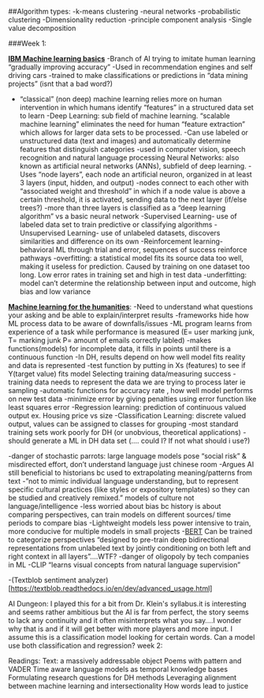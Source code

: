 ##Algorithm types:
-k-means clustering
-neural networks
-probabilistic clustering
-Dimensionality reduction
-principle component analysis
-Single value decomposition

###Week 1:

[**IBM Machine learning basics**](https://www.ibm.com/cloud/learn/machine-learning)
-Branch of AI trying to imitate human learning “gradually improving accuracy”
-Used in recommendation engines and self driving cars
-trained to make classifications or predictions in “data mining projects”  (isnt that a bad word?)
- “classical” (non deep) machine learning relies more on human intervention in which humans identify “features” in a structured data set to learn
-Deep Learning: sub field of machine learning. “scalable machine learning” eliminates the need for human “feature extraction”  which allows for larger data sets to be processed. 
-Can use labeled or unstructured data (text and images) and automatically determine features that distinguish categories 
-used in computer vision, speech recognition and natural language processing
Neural Networks: also known as artificial neural networks (ANNs), subfield of deep learning. -Uses “node layers”,  each node an artificial neuron, organized in at least 3 layers (input, hidden, and output)
-nodes connect to each other with “associated weight and threshold” in which if a node value is above a certain threshold, it is activated, sending data to the next layer (if/else trees?)
-more than three layers is classified as a “deep learning algorithm” vs a basic neural network
-Supervised Learning- use of labeled data set to train predictive or classifying algorithms
-Unsupervised Learning- use of unlabeled datasets, discovers similarities and difference on its own
-Reinforcement learning- behavioral ML through trial and error, sequences of success reinforce pathways
-overfitting: a statistical model fits its source data too well, making it useless for prediction. Caused by training on one dataset too long. Low error rates in training set and high in test data
-underfitting: model can’t determine the relationship between input and outcome, high bias and low variance 

[**Machine learning for the humanities**](https://latex-ninja.com/2020/10/25/machine-learning-for-the-humanities-a-very-short-introduction-and-a-not-so-short-reflection/):
-Need to understand what questions your asking and be able to explain/interpret results
-frameworks hide how ML process data to be aware of downfalls/issues
-ML program learns from experience of a task while performance is measured (E= user marking junk, T= marking junk P= amount of emails correctly labled)
-makes functions(models) for incomplete data, it fills in points until there is a continuous function
-In DH, results depend on how well model fits reality and data is represented
-test function by putting in Xs (features) to see if Y(target value) fits model
Selecting training data/measuring success
-training data needs to represent the data we are trying to process later ie sampling
-automatic functions for accuracy rate , how well model performs on new test data
-minimize error by giving penalties using error function like least squares error
-Regression learning: prediction of continuous valued output ex. Housing price vs size
-Classification Learning: discrete valued output, values can be assigned to classes for grouping
-most standard training sets work poorly for DH (or unobvious, theoretical applications)
-should generate a ML in DH data set (.... could I? If not what should i use?)

[**Latent spaces of culture**]:(https://tedunderwood.com/2021/10/21/latent-spaces-of-culture/)
-danger of stochastic parrots: large language models pose “social risk” & misdirected effort, don’t understand language just chinese room
-Argues AI still beneficial to historians bc used to extrapolating meaning/patterns from text
-”not to mimic individual language understanding, but to represent specific cultural practices (like styles or expository templates) so they can be studied and creatively remixed.” models of culture not language/intelligence
-less worried about bias bc history is about comparing perspectives, can train models on different sources/ time periods to compare bias
-Lightweight models less power intensive to train, more conducive for multiple models in small projects
-[BERT](https://arxiv.org/abs/1810.04805v2) Can be trained to categorize perspectives “designed to pre-train deep bidirectional representations from unlabeled text by jointly conditioning on both left and right context in all layers”....WTF?
-danger of oligopoly by tech companies in ML
-CLIP “learns visual concepts from natural language supervision”

-(Textblob sentiment analyzer)[https://textblob.readthedocs.io/en/dev/advanced_usage.html]

AI Dungeon: I played this for a bit from Dr. Klein's syllabus.it is interesting and seems rather ambitious but the AI is far from perfect, the story seems to lack any continuity and it often misinterprets what you say….I wonder why that is and if it will get better with more players and more input. I assume this is a classification model looking for certain words. Can a model use both classification and regression?
week  2:

Readings:
Text: a massively addressable object
Poems with pattern and VADER
Time aware language models as temporal knowledge bases
Formulating research questions for DH methods
Leveraging alignment between machine learning and intersectionality
How words lead to justice
